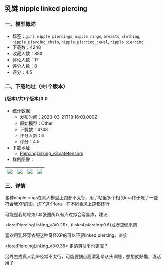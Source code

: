 ## 乳链 nipple linked piercing
### 一、模型概述

- 标签：`girl`, `nipple piercings`, `nipple rings`, `breasts`, `clothing`, `nipple_piercing_chain`, `nipple_piercing_jewel`, `nipple piercing`
- 下载数：4248
- 收藏人数：880
- 评论人数：17
- 评分人数：8
- 评分：4.5

### 二、下载地址（共1个版本）

#### [版本1/共1个版本] 3.0

- 统计数据
  - 发布时间：2023-03-21T18:16:03.000Z
  - 原始模型：Other
  - 下载数：4248
  - 评分人数：8
  - 评分：4.5
- 下载地址
  - [PiercingLinking_v3.safetensors](https://civitai.com/api/download/models/26892)
- 样例图像：

| <img src="https://image.civitai.com/xG1nkqKTMzGDvpLrqFT7WA/63779877-e59c-43bf-f631-be13ced7ec00/width=450/296249.jpeg" /> | <img src="https://image.civitai.com/xG1nkqKTMzGDvpLrqFT7WA/becb6bae-df29-4698-7260-c4e204517400/width=450/296268.jpeg" /> | <img src="https://image.civitai.com/xG1nkqKTMzGDvpLrqFT7WA/c49e0e27-2908-40ed-ec9f-9dad720a2800/width=450/296267.jpeg" /> | <img src="https://image.civitai.com/xG1nkqKTMzGDvpLrqFT7WA/6a926c41-b732-43a2-2c97-434a8188cf00/width=450/296266.jpeg" /> |
| ---- | ---- | ---- | ---- |


### 三、详情
<p>各种nipple rings在真人模型上跑都不太行，用了站里多个相关lora终于炼了一些符合我XP的图，炼了这个lora，在不同画风上跑都还行</p><p>可能是我每轮炼100张图所以有点过拟合容易炸，建议</p><p>&lt;lora:PiercingLinking_v3:0.25&gt;, (linked piercing:0.5)或者更低来调</p><p>喜欢用乳环穿衣服这种奇怪XP的可以不要linked piercing，直接</p><p>&lt;lora:PiercingLinking_v3:0.35&gt; 更清爽似乎也更涩？</p><p>另外生成真人乳晕经常不太行，可能要搞点高清乳晕从头训练，想想就好懒，凑活用了</p>